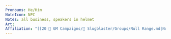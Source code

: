 ```yaml
---
Pronouns: He/Him
NoteIcon: NPC
Notes: all business, speakers in helmet
Art: 
Affiliation: "[[20 🌟 GM Campaigns/🐌 Slugblaster/Groups/Null Range.md|Null Range]]"
---
```

